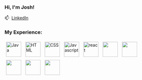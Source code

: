 ### Hi, I'm Josh!

📫 &nbsp;[LinkedIn](https://www.linkedin.com/in/joshleopardi/)

### My Experience:
<p align="left">
   <img src="https://s3.amazonaws.com/karengryg.io/wp-content/uploads/2018/08/11112606/java-logo-e1534012340724.png" alt="Java" width="50" height="50" style="vertical-align:top; margin:5px">
<img src="https://logos-download.com/wp-content/uploads/2017/07/HTML5_badge.png" alt="HTML" width="50" height="50" style="vertical-align:top; margin:5px">
   <img src="https://www.logolynx.com/images/logolynx/s_0d/0d35ef6c8d4fdaf0590228404dc6448b.png" alt="CSS" width="50" height="50" style="vertical-align:top; margin:5px">
   <img src="https://alfredoalarcon.com/static/main/img/logos-stack/javascript.png" alt="Javascript" width="50" height="50" style="vertical-align:top; margin:5px">
  <img src="https://github.com/yurijserrano/Github-Profile-Readme-Logos/blob/master/frameworks/react.svg" alt="react" width="50" height="50" style="vertical-align:top; margin:5px">
  
   
<img src='https://cdn.jsdelivr.net/gh/devicons/devicon/icons/devicon/devicon-original.svg' width="50" height="50" style="vertical-align:top; margin:5px">
<img src='https://cdn.jsdelivr.net/gh/devicons/devicon/icons/java/java-original.svg' width="50" height="50" style="vertical-align:top; margin:5px">
<img src='https://cdn.jsdelivr.net/gh/devicons/devicon/icons/javascript/javascript-original.svg' width="50" height="50" style="vertical-align:top; margin:5px">
<img src='https://cdn.jsdelivr.net/gh/devicons/devicon/icons/html5/html5-original.svg' width="50" height="50" style="vertical-align:top; margin:5px">
<img src='https://cdn.jsdelivr.net/gh/devicons/devicon/icons/css3/css3-original.svg' width="50" height="50" style="vertical-align:top; margin:5px">
